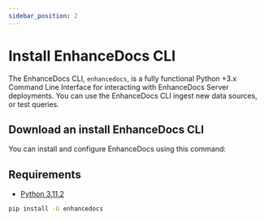 ```yaml
---
sidebar_position: 2
---
```


# Install EnhanceDocs CLI

The EnhanceDocs CLI, `enhancedocs`, is a fully functional Python +3.x Command Line Interface for interacting with EnhanceDocs Server deployments. 
You can use the EnhanceDocs CLI ingest new data sources, or test queries.

## Download an install EnhanceDocs CLI

You can install and configure EnhanceDocs using this command:

## Requirements
- [Python 3.11.2](https://www.python.org/downloads/)

```bash
pip install -U enhancedocs
```
